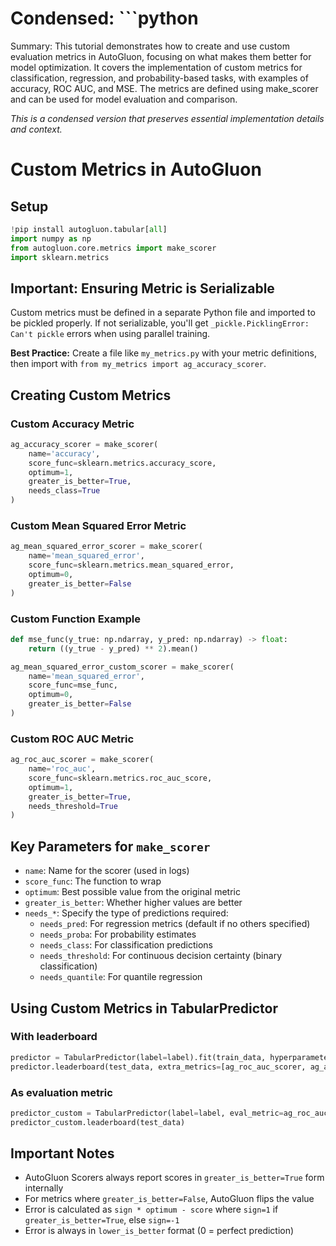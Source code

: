 # Condensed: ```python

Summary: This tutorial demonstrates how to create and use custom evaluation metrics in AutoGluon, focusing on what makes them better for model optimization. It covers the implementation of custom metrics for classification, regression, and probability-based tasks, with examples of accuracy, ROC AUC, and MSE. The metrics are defined using make_scorer and can be used for model evaluation and comparison.

*This is a condensed version that preserves essential implementation details and context.*

# Custom Metrics in AutoGluon

## Setup
```python
!pip install autogluon.tabular[all]
import numpy as np
from autogluon.core.metrics import make_scorer
import sklearn.metrics
```

## Important: Ensuring Metric is Serializable
Custom metrics must be defined in a separate Python file and imported to be pickled properly. If not serializable, you'll get `_pickle.PicklingError: Can't pickle` errors when using parallel training.

**Best Practice:** Create a file like `my_metrics.py` with your metric definitions, then import with `from my_metrics import ag_accuracy_scorer`.

## Creating Custom Metrics

### Custom Accuracy Metric
```python
ag_accuracy_scorer = make_scorer(
    name='accuracy',
    score_func=sklearn.metrics.accuracy_score,
    optimum=1,
    greater_is_better=True,
    needs_class=True
)
```

### Custom Mean Squared Error Metric
```python
ag_mean_squared_error_scorer = make_scorer(
    name='mean_squared_error',
    score_func=sklearn.metrics.mean_squared_error,
    optimum=0,
    greater_is_better=False
)
```

### Custom Function Example
```python
def mse_func(y_true: np.ndarray, y_pred: np.ndarray) -> float:
    return ((y_true - y_pred) ** 2).mean()

ag_mean_squared_error_custom_scorer = make_scorer(
    name='mean_squared_error',
    score_func=mse_func,
    optimum=0,
    greater_is_better=False
)
```

### Custom ROC AUC Metric
```python
ag_roc_auc_scorer = make_scorer(
    name='roc_auc',
    score_func=sklearn.metrics.roc_auc_score,
    optimum=1,
    greater_is_better=True,
    needs_threshold=True
)
```

## Key Parameters for `make_scorer`
- `name`: Name for the scorer (used in logs)
- `score_func`: The function to wrap
- `optimum`: Best possible value from the original metric
- `greater_is_better`: Whether higher values are better
- `needs_*`: Specify the type of predictions required:
  - `needs_pred`: For regression metrics (default if no others specified)
  - `needs_proba`: For probability estimates
  - `needs_class`: For classification predictions
  - `needs_threshold`: For continuous decision certainty (binary classification)
  - `needs_quantile`: For quantile regression

## Using Custom Metrics in TabularPredictor

### With leaderboard
```python
predictor = TabularPredictor(label=label).fit(train_data, hyperparameters='toy')
predictor.leaderboard(test_data, extra_metrics=[ag_roc_auc_scorer, ag_accuracy_scorer])
```

### As evaluation metric
```python
predictor_custom = TabularPredictor(label=label, eval_metric=ag_roc_auc_scorer).fit(train_data, hyperparameters='toy')
predictor_custom.leaderboard(test_data)
```

## Important Notes
- AutoGluon Scorers always report scores in `greater_is_better=True` form internally
- For metrics where `greater_is_better=False`, AutoGluon flips the value
- Error is calculated as `sign * optimum - score` where `sign=1` if `greater_is_better=True`, else `sign=-1`
- Error is always in `lower_is_better` format (0 = perfect prediction)